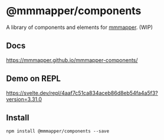 # @mmmapper/components

 A library of components and elements for [mmmapper](https://github.com/nolze/mmmapper). (WIP)

## Docs

<https://mmmapper.github.io/mmmapper-components/>

## Demo on REPL

<https://svelte.dev/repl/4aaf7c51ca834aceb86d8eb54fa4a5f3?version=3.31.0>

## Install

```
npm install @mmmapper/components --save
```
